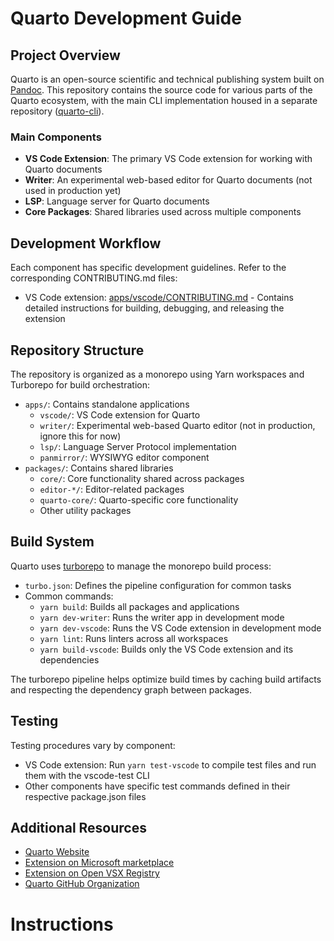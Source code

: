 # Quarto Development Guide

## Project Overview

Quarto is an open-source scientific and technical publishing system built on [Pandoc](https://pandoc.org). This repository contains the source code for various parts of the Quarto ecosystem, with the main CLI implementation housed in a separate repository ([quarto-cli](https://github.com/quarto-dev/quarto-cli)).

### Main Components

- **VS Code Extension**: The primary VS Code extension for working with Quarto documents
- **Writer**: An experimental web-based editor for Quarto documents (not used in production yet)
- **LSP**: Language server for Quarto documents
- **Core Packages**: Shared libraries used across multiple components

## Development Workflow

Each component has specific development guidelines. Refer to the corresponding CONTRIBUTING.md files:

- VS Code extension: [apps/vscode/CONTRIBUTING.md](apps/vscode/CONTRIBUTING.md) - Contains detailed instructions for building, debugging, and releasing the extension

## Repository Structure

The repository is organized as a monorepo using Yarn workspaces and Turborepo for build orchestration:

- `apps/`: Contains standalone applications
  - `vscode/`: VS Code extension for Quarto
  - `writer/`: Experimental web-based Quarto editor (not in production, ignore this for now)
  - `lsp/`: Language Server Protocol implementation
  - `panmirror/`: WYSIWYG editor component
- `packages/`: Contains shared libraries
  - `core/`: Core functionality shared across packages
  - `editor-*/`: Editor-related packages
  - `quarto-core/`: Quarto-specific core functionality
  - Other utility packages

## Build System

Quarto uses [turborepo](https://turbo.build/) to manage the monorepo build process:

- `turbo.json`: Defines the pipeline configuration for common tasks
- Common commands:
  - `yarn build`: Builds all packages and applications
  - `yarn dev-writer`: Runs the writer app in development mode
  - `yarn dev-vscode`: Runs the VS Code extension in development mode
  - `yarn lint`: Runs linters across all workspaces
  - `yarn build-vscode`: Builds only the VS Code extension and its dependencies

The turborepo pipeline helps optimize build times by caching build artifacts and respecting the dependency graph between packages.

## Testing

Testing procedures vary by component:

- VS Code extension: Run `yarn test-vscode` to compile test files and run them with the vscode-test CLI
- Other components have specific test commands defined in their respective package.json files


## Additional Resources

- [Quarto Website](https://quarto.org)
- [Extension on Microsoft marketplace](https://marketplace.visualstudio.com/items?itemName=quarto.quarto)
- [Extension on Open VSX Registry](https://open-vsx.org/extension/quarto/quarto)
- [Quarto GitHub Organization](https://github.com/quarto-dev)

# Instructions
